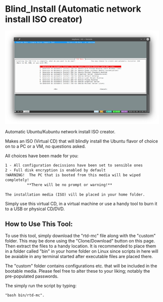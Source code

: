 # Blind_Install (Automatic network install ISO creator)
![RTD Blind Install Media Builder](custom/rtd-mc.png?raw=true "Executing the Script")

Automatic Ubuntu/Kubuntu network install ISO creator.

Makes an ISO (Virtual CD) that will blindly install the Ubuntu flavor of choice on to a PC or a VM, no questions asked. 

All choices have been made for you: 
 ```
1 - All configuration decissions have been set to sensible ones
2 - Full disk encryption is enabled by default
!WARNING!  The PC that is booted from this media will be wiped completely! 
           **There will be no prompt or warning!** 

The installation media (ISO) vill be placed in your home folder. 
 ```
Simply use this virtual CD, in a virtual machine or use a handy tool to burn it to a USB or physical CD/DVD. 

## How to Use This Tool:
To use this tool, simply download the "rtd-mc" file along with the "custom" folder. This may be done using the "Clone/Download" button on this page. Then extract the files to a handy location. It is recommended to place them in a folder called "bin" in your home folder on Linux since scripts in here will be avaiable in any terminal started after executable files are placed there. 

The "custom" folder contains configurations etc. that will be included in the bootable media. Please feel free to alter these to your liking; notably the pre-populated passwords. 

The simply run the script by typing:
```
"bash bin/rtd-mc". 
```
